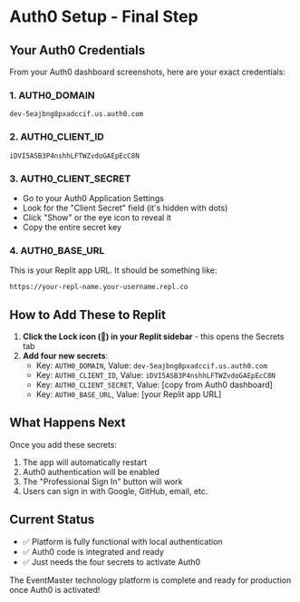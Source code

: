 # Auth0 Setup - Final Step

## Your Auth0 Credentials
From your Auth0 dashboard screenshots, here are your exact credentials:

### 1. AUTH0_DOMAIN
```
dev-5eajbng8pxadccif.us.auth0.com
```

### 2. AUTH0_CLIENT_ID  
```
iDVI5ASB3P4nshhLFTWZvdoGAEpEcC8N
```

### 3. AUTH0_CLIENT_SECRET
- Go to your Auth0 Application Settings
- Look for the "Client Secret" field (it's hidden with dots)
- Click "Show" or the eye icon to reveal it
- Copy the entire secret key

### 4. AUTH0_BASE_URL
This is your Replit app URL. It should be something like:
```
https://your-repl-name.your-username.repl.co
```

## How to Add These to Replit

1. **Click the Lock icon (🔐) in your Replit sidebar** - this opens the Secrets tab
2. **Add four new secrets**:
   - Key: `AUTH0_DOMAIN`, Value: `dev-5eajbng8pxadccif.us.auth0.com`
   - Key: `AUTH0_CLIENT_ID`, Value: `iDVI5ASB3P4nshhLFTWZvdoGAEpEcC8N`
   - Key: `AUTH0_CLIENT_SECRET`, Value: [copy from Auth0 dashboard]
   - Key: `AUTH0_BASE_URL`, Value: [your Replit app URL]

## What Happens Next
Once you add these secrets:
1. The app will automatically restart
2. Auth0 authentication will be enabled
3. The "Professional Sign In" button will work
4. Users can sign in with Google, GitHub, email, etc.

## Current Status
- ✅ Platform is fully functional with local authentication
- ✅ Auth0 code is integrated and ready
- ✅ Just needs the four secrets to activate Auth0

The EventMaster technology platform is complete and ready for production once Auth0 is activated!